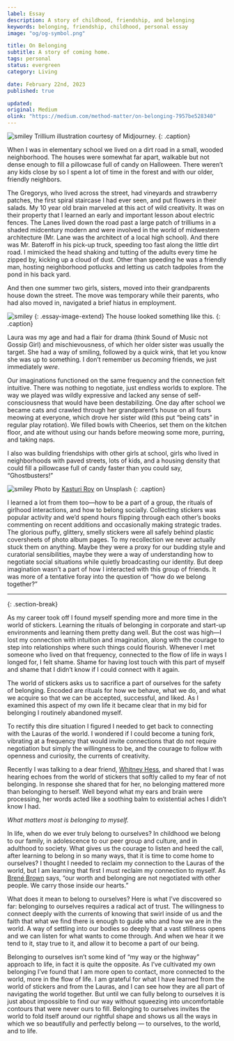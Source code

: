 ```yaml
---
label: Essay
description: A story of childhood, friendship, and belonging
keywords: belonging, friendship, childhood, personal essay
image: "og/og-symbol.png"

title: On Belonging
subtitle: A story of coming home.
tags: personal
status: evergreen
category: Living

date: February 22nd, 2023
published: true

updated:
original: Medium
olink: "https://medium.com/method-matter/on-belonging-7957be528340"
---
```


![smiley](essays/belonging.png)
Trillium illustration courtesy of Midjourney.
{: .caption}

When I was in elementary school we lived on a dirt road in a small, wooded neighborhood. The houses were somewhat far apart, walkable but not dense enough to fill a pillowcase full of candy on Halloween. There weren’t any kids close by so I spent a lot of time in the forest and with our older, friendly neighbors.

The Gregorys, who lived across the street, had vineyards and strawberry patches, the first spiral staircase I had ever seen, and put flowers in their salads. My 10 year old brain marveled at this act of wild creativity. It was on their property that I learned an early and important lesson about electric fences. The Lanes lived down the road past a large patch of trilliums in a shaded midcentury modern and were involved in the world of midwestern architecture (Mr. Lane was the architect of a local high school). And there was Mr. Bateroff in his pick-up truck, speeding too fast along the little dirt road. I mimicked the head shaking and tutting of the adults every time he zipped by, kicking up a cloud of dust. Other than speeding he was a friendly man, hosting neighborhood potlucks and letting us catch tadpoles from the pond in his back yard.

And then one summer two girls, sisters, moved into their grandparents house down the street. The move was temporary while their parents, who had also moved in, navigated a brief hiatus in employment.

![smiley](essays/woodland.jpg)
{: .essay-image-extend}
The house looked something like this.
{: .caption}

Laura was my age and had a flair for drama (think Sound of Music not Gossip Girl) and mischievousness, of which her older sister was usually the target. She had a way of smiling, followed by a quick wink, that let you know she was up to something. I don’t remember us _becoming_ friends, we just immediately _were_.

Our imaginations functioned on the same frequency and the connection felt intuitive. There was nothing to negotiate, just endless worlds to explore. The way we played was wildly expressive and lacked any sense of self-consciousness that would have been destabilizing. One day after school we became cats and crawled through her grandparent’s house on all fours meowing at everyone, which drove her sister wild (this put “being cats” in regular play rotation). We filled bowls with Cheerios, set them on the kitchen floor, and ate without using our hands before meowing some more, purring, and taking naps.

I also was building friendships with other girls at school, girls who lived in neighborhoods with paved streets, lots of kids, and a housing density that could fill a pillowcase full of candy faster than you could say, “Ghostbusters!”

![smiley](essays/stickers.jpg)
Photo by [Kasturi Roy](https://unsplash.com/@stationery_hoe?utm_source=unsplash&utm_medium=referral&utm_content=creditCopyText) on Unsplash
{: .caption}

I learned a lot from them too&mdash;how to be a part of a group, the rituals of girlhood interactions, and how to belong socially. Collecting stickers was popular activity and we’d spend hours flipping through each other’s books commenting on recent additions and occasionally making strategic trades. The glorious puffy, glittery, smelly stickers were all safely behind plastic coversheets of photo album pages. To my recollection we never actually stuck them on anything. Maybe they were a proxy for our budding style and curatorial sensibilities, maybe they were a way of understanding how to negotiate social situations while quietly broadcasting our identity. But deep imagination wasn’t a part of how I interacted with this group of friends. It was more of a tentative foray into the question of “how do we belong together?”

---
{: .section-break}

As my career took off I found myself spending more and more time in the world of stickers. Learning the rituals of belonging in corporate and start-up environments and learning them pretty dang well. But the cost was high&mdash;I lost my connection with intuition and imagination, along with the courage to step into relationships where such things could flourish. Whenever I met someone who lived on that frequency, connected to the flow of life in ways I longed for, I felt shame. Shame for having lost touch with this part of myself and shame that I didn’t know if I could connect with it again.

The world of stickers asks us to sacrifice a part of ourselves for the safety of belonging. Encoded are rituals for how we behave, what we do, and what we acquire so that we can be accepted, successful, and liked. As I examined this aspect of my own life it became clear that in my bid for belonging I routinely abandoned myself.

To rectify this dire situation I figured I needed to get back to connecting with the Lauras of the world. I wondered if I could become a tuning fork, vibrating at a frequency that would invite connections that do not require negotiation but simply the willingness to be, and the courage to follow with openness and curiosity, the currents of creativity.

Recently I was talking to a dear friend, [Whitney Hess](https://whitneyhess.com/), and shared that I was hearing echoes from the world of stickers that softly called to my fear of not belonging. In response she shared that for her, no belonging mattered more than belonging to herself. Well beyond what my ears and brain were processing, her words acted like a soothing balm to existential aches I didn’t know I had.

_What matters most is belonging to myself._

In life, when do we ever truly belong to ourselves? In childhood we belong to our family, in adolescence to our peer group and culture, and in adulthood to society. What gives us the courage to listen and heed the call, after learning to belong in so many ways, that it is time to come home to ourselves? I thought I needed to reclaim my connection to the Lauras of the world, but I am learning that first I must reclaim my connection to myself. As [Brené Brown](https://www.youtube.com/watch?v=6qfbpBzqitA&list=PLSR2TqZCSzFPTE6k34dP-CC8A7NnAPQ1a&index=25&t=318s) says, “our worth and belonging are not negotiated with other people. We carry those inside our hearts.”

What does it mean to belong to ourselves? Here is what I’ve discovered so far: belonging to ourselves requires a radical act of trust. The willingness to connect deeply with the currents of knowing that swirl inside of us and the faith that what we find there is enough to guide who and how we are in the world. A way of settling into our bodies so deeply that a vast stillness opens and we can listen for what wants to come through. And when we hear it we tend to it, stay true to it, and allow it to become a part of our being.

Belonging to ourselves isn’t some kind of “my way or the highway” approach to life, in fact it is quite the opposite. As I’ve cultivated my own belonging I’ve found that I am more open to contact, more connected to the world, more in the flow of life. I am grateful for what I have learned from the world of stickers and from the Lauras, and I can see how they are all part of navigating the world together. But until we can fully belong to ourselves it is just about impossible to find our way without squeezing into uncomfortable contours that were never ours to fill. Belonging to ourselves invites the world to fold itself around our rightful shape and shows us all the ways in which we so beautifully and perfectly belong — to ourselves, to the world, and to life.
